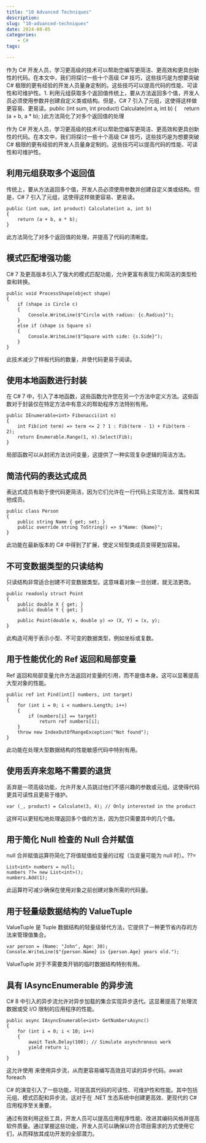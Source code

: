 ```yaml
---
title: "10 Advanced Techniques"
description: 
slug: "10-advanced-techniques"
date: 2024-08-05
categories:
    - C#
tags:

---
```


作为 C# 开发人员，学习更高级的技术可以帮助您编写更简洁、更高效和更具创新性的代码。在本文中，我们将探讨一些十个高级 C# 技巧，这些技巧是为想要突破 C# 极限的更有经验的开发人员量身定制的。这些技巧可以提高代码的性能、可读性和可维护性。1\. 利用元组获取多个返回值传统上，要从方法返回多个值，开发人员必须使用参数并创建自定义类或结构。但是，C# 7 引入了元组，这使得这样做更容易、更易读。public (int sum, int product) Calculate(int a, int b) {     return (a + b, a \* b); }此方法简化了对多个返回值的处理  

作为 C# 开发人员，学习更高级的技术可以帮助您编写更简洁、更高效和更具创新性的代码。在本文中，我们将探讨一些十个高级 C# 技巧，这些技巧是为想要突破 C# 极限的更有经验的开发人员量身定制的。这些技巧可以提高代码的性能、可读性和可维护性。

## 利用元组获取多个返回值

传统上，要从方法返回多个值，开发人员必须使用参数并创建自定义类或结构。但是，C# 7 引入了元组，这使得这样做更容易、更易读。

```
public (int sum, int product) Calculate(int a, int b)  
{  
    return (a + b, a * b);  
}

```

此方法简化了对多个返回值的处理，并提高了代码的清晰度。

## 模式匹配增强功能

C# 7 及更高版本引入了强大的模式匹配功能，允许更富有表现力和简洁的类型检查和转换。

```
public void ProcessShape(object shape)  
{  
    if (shape is Circle c)  
    {  
        Console.WriteLine($"Circle with radius: {c.Radius}");  
    }  
    else if (shape is Square s)  
    {  
        Console.WriteLine($"Square with side: {s.Side}");  
    }  
}

```

此技术减少了样板代码的数量，并使代码更易于阅读。

## 使用本地函数进行封装

在 C# 7 中，引入了本地函数，这些函数允许您在另一个方法中定义方法。这些函数对于封装仅在特定方法中有意义的帮助程序方法特别有用。

```
public IEnumerable<int> Fibonacci(int n)  
{  
    int Fib(int term) => term <= 2 ? 1 : Fib(term - 1) + Fib(term - 2);  
    return Enumerable.Range(1, n).Select(Fib);  
}

```

局部函数可以从封闭方法访问变量，这提供了一种实现复杂逻辑的简洁方法。

## 简洁代码的表达式成员

表达式成员有助于使代码更简洁，因为它们允许在一行代码上实现方法、属性和其他成员。

```
public class Person  
{  
    public string Name { get; set; }  
    public override string ToString() => $"Name: {Name}";  
}

```

此功能在最新版本的 C# 中得到了扩展，使定义轻型类成员变得更加容易。

## 不可变数据类型的只读结构

只读结构非常适合创建不可变数据类型。这意味着对象一旦创建，就无法更改。

```
public readonly struct Point  
{  
    public double X { get; }  
    public double Y { get; }  
      
    public Point(double x, double y) => (X, Y) = (x, y);  
}

```

此构造可用于表示小型、不可变的数据类型，例如坐标或复数。

## 用于性能优化的 Ref 返回和局部变量

Ref 返回和局部变量允许方法返回对变量的引用，而不是值本身。这可以显著提高大型对象的性能。

```
public ref int Find(int[] numbers, int target)  
{  
    for (int i = 0; i < numbers.Length; i++)  
    {  
        if (numbers[i] == target)  
            return ref numbers[i];  
    }  
    throw new IndexOutOfRangeException("Not found");  
}

```

此功能在处理大型数据结构的性能敏感代码中特别有用。

## 使用丢弃来忽略不需要的退货

丢弃是一项高级功能，允许开发人员跳过他们不感兴趣的参数或元组。这使得代码更具可读性且更易于维护。

```
var (_, product) = Calculate(3, 4); // Only interested in the product

```

这样可以更轻松地处理返回多个值的方法，因为您只需要其中的几个值。

## 用于简化 Null 检查的 Null 合并赋值

null 合并赋值运算符简化了将值赋值给变量的过程（当变量可能为 null 时）。??=

```
List<int> numbers = null;  
numbers ??= new List<int>();  
numbers.Add(1);

```

此运算符可减少确保在使用对象之前创建对象所需的代码量。

## 用于轻量级数据结构的 ValueTuple

ValueTuple 是 Tuple 数据结构的轻量级替代方法，它提供了一种更节省内存的方法来管理值集合。

```
var person = (Name: "John", Age: 30);  
Console.WriteLine($"{person.Name} is {person.Age} years old.");

```

ValueTuple 对于不需要类开销的临时数据结构特别有用。

## 具有 IAsyncEnumerable 的异步流

C# 8 中引入的异步流允许对异步加载的集合实现异步迭代。这显著提高了处理流数据或受 I/O 限制的应用程序的性能。

```
public async IAsyncEnumerable<int> GetNumbersAsync()  
{  
    for (int i = 0; i < 10; i++)  
    {  
        await Task.Delay(100); // Simulate asynchronous work  
        yield return i;  
    }  
}

```

这允许使用 来使用异步流，从而更容易编写高效且可读的异步代码。await foreach

C# 的演变引入了一些功能，可提高其代码的可读性、可维护性和性能。其中包括元组、模式匹配和异步流，这对于在 .NET 生态系统中创建更高效、更现代的 C# 应用程序至关重要。

通过有效利用这些工具，开发人员可以提高应用程序性能、改进其编码风格并提高软件质量。通过掌握这些功能，开发人员可以确保以符合项目需求的方式使用它们，从而释放其成功开发的全部潜力。